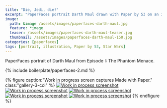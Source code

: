 ```yaml
---
title: "Die, Jedi, die!"
excerpt: "PaperFaces portrait Darth Maul drawn with Paper by 53 on an iPad."
image: 
  path: &image /assets/images/paperfaces-darth-maul.jpg 
  feature: *image
  teaser: /assets/images/paperfaces-darth-maul-teaser.jpg
  thumbnail: /assets/images/paperfaces-darth-maul-150.jpg
categories: [paperfaces]
tags: [portrait, illustration, Paper by 53, Star Wars]
---
```


PaperFaces portrait of Darth Maul from Episode I: The Phantom Menace.

{% include boilerplate/paperfaces-2.md %}

{% figure caption:"Work in progress screen captures Made with Paper." class:"gallery-3-col" %}
[![Work in process screenshot](/assets/images/paperfaces-darth-maul-process-1-600.jpg)](/assets/images/paperfaces-darth-maul-process-1-lg.jpg) [![Work in process screenshot](/assets/images/paperfaces-darth-maul-process-2-600.jpg)](/assets/images/paperfaces-darth-maul-process-2-lg.jpg) [![Work in process screenshot](/assets/images/paperfaces-darth-maul-process-3-600.jpg)](/assets/images/paperfaces-darth-maul-process-3-lg.jpg) [![Work in process screenshot](/assets/images/paperfaces-darth-maul-process-4-600.jpg)](/assets/images/paperfaces-darth-maul-process-4-lg.jpg) [![Work in process screenshot](/assets/images/paperfaces-darth-maul-process-5-600.jpg)](/assets/images/paperfaces-darth-maul-process-5-lg.jpg)
{% endfigure %}
